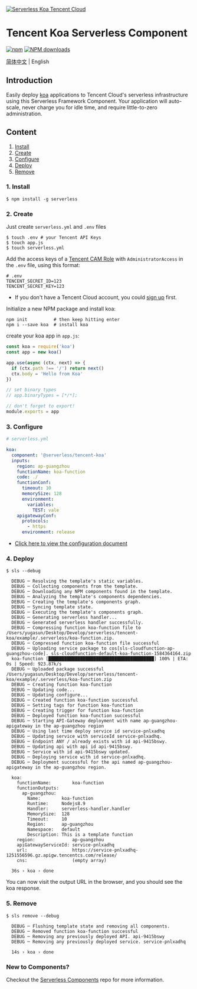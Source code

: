 [![Serverless Koa Tencent Cloud](https://img.serverlesscloud.cn/20191226/1577361724216-koajs_width.png)](http://serverless.com)

# Tencent Koa Serverless Component

[![npm](https://img.shields.io/npm/v/%40serverless%2Ftencent-koa)](http://www.npmtrends.com/%40serverless%2Ftencent-koa)
[![NPM downloads](http://img.shields.io/npm/dm/%40serverless%2Ftencent-koa.svg?style=flat-square)](http://www.npmtrends.com/%40serverless%2Ftencent-koa)

[简体中文](https://github.com/serverless-components/tencent-koa/blob/master/README.md) | English

## Introduction

Easily deploy [koa](https://koajs.com/) applications to Tencent Cloud's serverless infrastructure using this Serverless Framework Component. Your application will auto-scale, never charge you for idle time, and require little-to-zero administration.

## Content

1. [Install](#1-install)
2. [Create](#2-create)
3. [Configure](#3-configure)
4. [Deploy](#4-deploy)
5. [Remove](#5-remove)

### 1. Install

```console
$ npm install -g serverless
```

### 2. Create

Just create `serverless.yml` and `.env` files

```console
$ touch .env # your Tencent API Keys
$ touch app.js
$ touch serverless.yml
```

Add the access keys of a [Tencent CAM Role](https://console.cloud.tencent.com/cam/capi) with `AdministratorAccess` in the `.env` file, using this format:

```
# .env
TENCENT_SECRET_ID=123
TENCENT_SECRET_KEY=123
```

- If you don't have a Tencent Cloud account, you could [sign up](https://intl.cloud.tencent.com/register) first.

Initialize a new NPM package and install koa:

```
npm init          # then keep hitting enter
npm i --save koa  # install koa
```

create your koa app in `app.js`:

```js
const koa = require('koa')
const app = new koa()

app.use(async (ctx, next) => {
  if (ctx.path !== '/') return next()
  ctx.body = 'Hello from Koa'
})

// set binary types
// app.binaryTypes = [*/*];

// don't forget to export!
module.exports = app
```

### 3. Configure

```yml
# serverless.yml

koa:
  component: '@serverless/tencent-koa'
  inputs:
    region: ap-guangzhou
    functionName: koa-function
    code: ./
    functionConf:
      timeout: 10
      memorySize: 128
      environment:
        variables:
          TEST: vale
    apigatewayConf:
      protocols:
        - https
      environment: release
```

- [Click here to view the configuration document](https://github.com/serverless-components/tencent-koa/blob/master/docs/configure.md)

### 4. Deploy

```
$ sls --debug

  DEBUG ─ Resolving the template's static variables.
  DEBUG ─ Collecting components from the template.
  DEBUG ─ Downloading any NPM components found in the template.
  DEBUG ─ Analyzing the template's components dependencies.
  DEBUG ─ Creating the template's components graph.
  DEBUG ─ Syncing template state.
  DEBUG ─ Executing the template's components graph.
  DEBUG ─ Generating serverless handler...
  DEBUG ─ Generated serverless handler successfully.
  DEBUG ─ Compressing function koa-function file to /Users/yugasun/Desktop/Develop/serverless/tencent-koa/example/.serverless/koa-function.zip.
  DEBUG ─ Compressed function koa-function file successful
  DEBUG ─ Uploading service package to cos[sls-cloudfunction-ap-guangzhou-code]. sls-cloudfunction-default-koa-function-1584364164.zip
  koa-function [████████████████████████████████████████] 100% | ETA: 0s | Speed: 923.87k/s
  DEBUG ─ Uploaded package successful /Users/yugasun/Desktop/Develop/serverless/tencent-koa/example/.serverless/koa-function.zip
  DEBUG ─ Creating function koa-function
  DEBUG ─ Updating code...
  DEBUG ─ Updating configure...
  DEBUG ─ Created function koa-function successful
  DEBUG ─ Setting tags for function koa-function
  DEBUG ─ Creating trigger for function koa-function
  DEBUG ─ Deployed function koa-function successful
  DEBUG ─ Starting API-Gateway deployment with name ap-guangzhou-apigateway in the ap-guangzhou region
  DEBUG ─ Using last time deploy service id service-pnlxadhq
  DEBUG ─ Updating service with serviceId service-pnlxadhq.
  DEBUG ─ Endpoint ANY / already exists with id api-9415bswy.
  DEBUG ─ Updating api with api id api-9415bswy.
  DEBUG ─ Service with id api-9415bswy updated.
  DEBUG ─ Deploying service with id service-pnlxadhq.
  DEBUG ─ Deployment successful for the api named ap-guangzhou-apigateway in the ap-guangzhou region.

  koa:
    functionName:        koa-function
    functionOutputs:
      ap-guangzhou:
        Name:        koa-function
        Runtime:     Nodejs8.9
        Handler:     serverless-handler.handler
        MemorySize:  128
        Timeout:     10
        Region:      ap-guangzhou
        Namespace:   default
        Description: This is a template function
    region:              ap-guangzhou
    apiGatewayServiceId: service-pnlxadhq
    url:                 https://service-pnlxadhq-1251556596.gz.apigw.tencentcs.com/release/
    cns:                 (empty array)

  36s › koa › done
```

You can now visit the output URL in the browser, and you should see the koa response.

### 5. Remove

```
$ sls remove --debug

  DEBUG ─ Flushing template state and removing all components.
  DEBUG ─ Removed function koa-function successful
  DEBUG ─ Removing any previously deployed API. api-9415bswy
  DEBUG ─ Removing any previously deployed service. service-pnlxadhq

  14s › koa › done
```

### New to Components?

Checkout the [Serverless Components](https://github.com/serverless/components) repo for more information.
